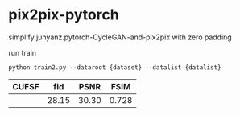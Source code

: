 # pix2pix-pytorch

simplify junyanz.pytorch-CycleGAN-and-pix2pix with zero padding

run train
```
python train2.py --dataroot {dataset} --datalist {datalist}
```

|  CUFSF   | fid  |PSNR|FSIM|
|  :----: | :----: |:----:|:----:|
|  | 28.15|30.30|0.728|
